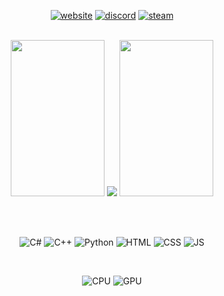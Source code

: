 <div align="center">

[![website](https://img.shields.io/badge/website-000000?style=for-the-badge&logo=About.me&logoColor=white)](https://eden.fyi)
[![discord](https://img.shields.io/badge/Discord-7289DA?style=for-the-badge&logo=discord&logoColor=white)](https://discord.gg/JXmaSjt9Gv)
[![steam](https://img.shields.io/badge/Steam-000000?style=for-the-badge&logo=steam&logoColor=white)](https://steamcommunity.com/id/edenfyi/)

<br>
  
<img src="https://i.pinimg.com/originals/49/6c/f5/496cf59cb7144e64c3e2e3efb958c6fa.gif" width="150" height="250">
<img src="https://c.tenor.com/gUZ8sJXn19YAAAAC/cat-girl-ears-ear.gif">
<img src="https://i.ibb.co/GCy88Ch/ezgif-5-0b03d41793.gif" width="150" height="250">

<br><br>

![C#](https://img.shields.io/badge/-C%23-9cf?style=for-the-badge&logo=c-sharp&logoColor=black)
![C++](https://img.shields.io/badge/-C%2B%2B-ff69b4?style=for-the-badge&logo=cplusplus&logoColor=white)
![Python](https://img.shields.io/badge/-PYTHON-9cf?style=for-the-badge&logo=python&logoColor=black)
![HTML](https://img.shields.io/badge/-HTML5-ff69b4?style=for-the-badge&logo=html5&logoColor=white)
![CSS](https://img.shields.io/badge/-CSS-9cf?style=for-the-badge&logo=CSS3&logoColor=black)
![JS](https://img.shields.io/badge/-JS-ff69b4?style=for-the-badge&logo=javascript&logoColor=white)

<br>

![CPU](https://img.shields.io/badge/AMD-Ryzen_9_7950X3D-ED1C24?style=for-the-badge&logo=amd&logoColor=white)
![GPU](https://img.shields.io/badge/NVIDIA-RTX5090-76B900?style=for-the-badge&logo=nvidia&logoColor=white)
